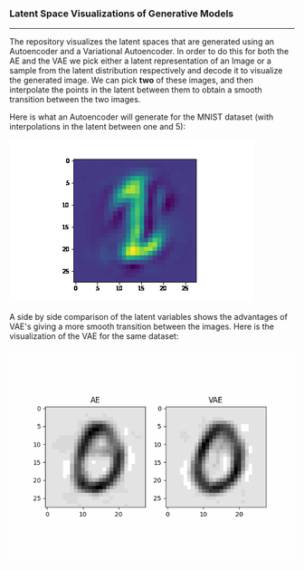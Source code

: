 ### Latent Space Visualizations of Generative Models

---


The repository visualizes the latent spaces that are generated using an Autoencoder and a Variational Autoencoder.
In order to do this for both the AE and the VAE we pick either a latent representation of an Image or a sample from the latent distribution respectively and decode it to visualize the generated image.
We can pick <b>two</b> of these images, and then interpolate the points in the latent between them to obtain a smooth transition between the two images.

Here is what an Autoencoder will generate for the MNIST dataset (with interpolations in the latent between one and 5):


![AE](ae.gif) 


A side by side comparison of the latent variables shows the advantages of VAE's giving a more smooth transition between the images.
Here is the visualization of the VAE for the same dataset:

![VAE-AE](test_0_1.gif)